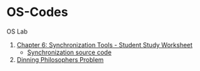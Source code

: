 # OS-Codes
OS Lab

1. [Chapter 6: Synchronization Tools - Student Study Worksheet](./Lab/chapter6_worksheet.md)
   * [Synchronization source code](./Lab/synchronization_tools.md)
1. [Dinning Philosophers Problem](./lab/dinning-philosophers.cpp)
